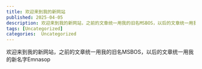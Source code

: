```yaml
---
title: 欢迎来到我的新网站
published: 2025-04-05
description: 欢迎来到我的新网站，之前的文章统一用我的旧名MSBOS，以后的文章统一用我的新名字Emnasop &nbsp;
tags: [Uncategorized]
categories:  Uncategorized
---
```

欢迎来到我的新网站，之前的文章统一用我的旧名MSBOS，以后的文章统一用我的新名字Emnasop